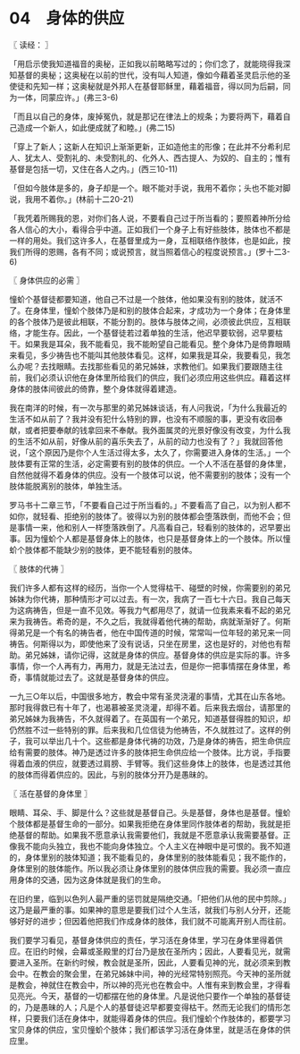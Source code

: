 # 04　身体的供应



〖 读经： 〗

「用启示使我知道福音的奥秘，正如我以前略略写过的；你们念了，就能晓得我深知基督的奥秘；这奥秘在以前的世代，没有叫人知道，像如今藉着圣灵启示他的圣使徒和先知一样；这奥秘就是外邦人在基督耶稣里，藉着福音，得以同为后嗣，同为一体，同蒙应许。」(弗三3-6)

「而且以自己的身体，废掉冤仇，就是那记在律法上的规条；为要将两下，藉着自己造成一个新人，如此便成就了和睦。」(弗二15)

「穿上了新人；这新人在知识上渐渐更新，正如造他主的形像；在此并不分希利尼人、犹太人、受割礼的、未受割礼的、化外人、西古提人、为奴的、自主的；惟有基督是包括一切，又住在各人之内。」(西三10-11)

「但如今肢体是多的，身子却是一个。眼不能对手说，我用不着你；头也不能对脚说，我用不着你。」(林前十二20-21)

「我凭着所赐我的恩，对你们各人说，不要看自己过于所当看的；要照着神所分给各人信心的大小，看得合乎中道。正如我们一个身子上有好些肢体，肢体也不都是一样的用处。我们这许多人，在基督里成为一身，互相联络作肢体，也是如此，按我们所得的恩赐，各有不同；或说预言，就当照着信心的程度说预言。」(罗十二3-6)



〖 身体供应的必需 〗

憧蚧个基督徒都要知道，他自己不过是一个肢体，他如果没有别的肢体，就活不了。在身体里，憧蚧个肢体乃是和别的肢体合起来，才成功为一个身体；在身体里的各个肢体乃是彼此相联，不能分割的。肢体与肢体之间，必须彼此供应，互相联络，才能生存。因此，一个基督徒若过着单独的生活，他迟早要软弱，迟早要枯干。如果我是耳朵，我不能看见，我不能盼望自己能看见。整个身体乃是倚靠眼睛来看见，多少祷告也不能叫其他肢体看见。这样，如果我是耳朵，我要看见，我怎么办呢？去找眼睛。去找那些看见的弟兄姊妹，求教他们。如果我们要跟随主往前，我们必须认识他在身体里所给我们的供应，我们必须应用这些供应。藉着这样身体的肢体间彼此的倚靠，整个身体就得着建造。

我在南洋的时候，有一次与那里的弟兄姊妹谈话，有人问我说，「为什么我最近的生活不如从前了？我并没有犯什么特别的罪，也没有不顺服的事，更没有收回奉献，或者把要奉献的钱拿回来不奉献。我外面属灵的光景好像没有改变，为什么我的生活不如从前，好像从前的喜乐失去了，从前的动力也没有了？」我就回答他说，「这个原因乃是你个人生活过得太多，太久了，你需要进入身体的生活。」一个肢体要有正常的生活，必定需要有别的肢体的供应。一个人不活在基督的身体里，自然他就得不着身体的供应。没有一个肢体可以说，他不需要别的肢体；没有一个肢体能脱离别的肢体，单独生活。

罗马书十二章三节，「不要看自己过于所当看的。」不要看高了自己，以为别人都不如你，就轻看、拒绝别的肢体了。彼得以为别的肢体都会堕落跌倒，而他不会；但是事情一来，他和别人一样堕落跌倒了。凡高看自己，轻看别的肢体的，迟早要出事。因为憧蚧个人都是基督身体上的肢体，也只是基督身体上的一个肢体。所以憧蚧个肢体都不能缺少别的肢体，更不能轻看别的肢体。



〖 肢体的代祷 〗

我们许多人都有这样的经历，当你一个人觉得枯干、碰壁的时候，你需要别的弟兄姊妹为你代祷，那种情形才可以过去。有一次，我病了一百七十六日。我自己每天为这病祷告，但是一直不见效。等我力气都用尽了，就请一位我素来看不起的弟兄来为我祷告。希奇的是，不久之后，我就得着他代祷的帮助，病就渐渐好了。何斯得弟兄是一个有名的祷告者，他在中国传道的时候，常常叫一位年轻的弟兄来一同祷告。何斯得以为，即使他来了没有说话，只坐在房里，这也是好的，对他也有帮助。弟兄姊妹，请你记得，这就是身体的供应。基督身体的供应是实际的事。许多事情，你一个人再有力，再用力，就是无法过去，但是你一把事情摆在身体里，希奇，事情就能过去了。这就是基督身体的供应。

一九三○年以后，中国很多地方，教会中常有圣灵浇灌的事情，尤其在山东各地。那时我得救已有十年了，也渴慕被圣灵浇灌，却得不着。后来我去烟台，请那里的弟兄姊妹为我祷告，不久就得着了。在英国有一个弟兄，知道基督得胜的知识，却仍然胜不过一些特别的罪。后来我和几位信徒为他祷告，不久就胜过了。这样的例子，我可以举出几十个。这些都是身体代祷的功效，乃是身体的祷告，把生命供应给有需要的肢体。神乃是透过许多的肢体把生命供应给一个肢体。比方说，手指要得着血液的供应，就要透过肩膀、手臂等。我们这些身体上的肢体，也是透过其他的肢体而得着供应的。因此，与别的肢体分开乃是愚昧的。



〖 活在基督的身体里 〗

眼睛、耳朵、手、脚是什么？这些就是基督自己。头是基督，身体也是基督。憧蚧个肢体都是基督生命的一部分。如果我拒绝在身体里同作肢体者的帮助，我就是拒绝基督的帮助。如果我不愿意承认我需要他们，我就是不愿意承认我需要基督。正像我不能向头独立，我也不能向身体独立。个人主义在神眼中是可恨的。我不知道的，身体里别的肢体知道；我不能看见的，身体里别的肢体能看见；我不能作的，身体里别的肢体能作。所以我必须让身体里别的肢体供应我的需要。我必须一直应用身体的交通，因为这身体就是我们的生命。

在旧约里，临到以色列人最严重的惩罚就是隔绝交通。「把他们从他的民中剪除。」这乃是最严重的事。如果神的意思是要我们过个人生活，就我们与别人分开，还能够好好的进步；但因着他把我们作成身体的肢体，我们就不可能离开别人而往前。

我们要学习看见，基督身体供应的责任，学习活在身体里，学习在身体里得着供应。在旧约时候，会幕或圣殿里的灯台乃是放在圣所内；因此，人要看见光，就需要进入圣所。在新约时候，教会就是圣所，因此，人要看见神的光，就必须来到教会中。在教会的聚会里，在弟兄姊妹中间，神的光经常特别照亮。今天神的圣所就是教会，神就住在教会中，所以神的亮光也在教会中。人惟有来到教会里，才得看见亮光。今天，基督的一切都摆在他的身体里。凡是说他只要作一个单独的基督徒的，乃是愚昧的人；凡是个人的基督徒迟早都要变得枯干。然而无论我们的情形怎样，只要我们活在身体中，就能得着身体的供应。我们憧蚧个作肢体的，都要学习宝贝身体的供应，宝贝憧蚧个肢体；我们都该学习活在身体里，就是活在身体的供应里。

